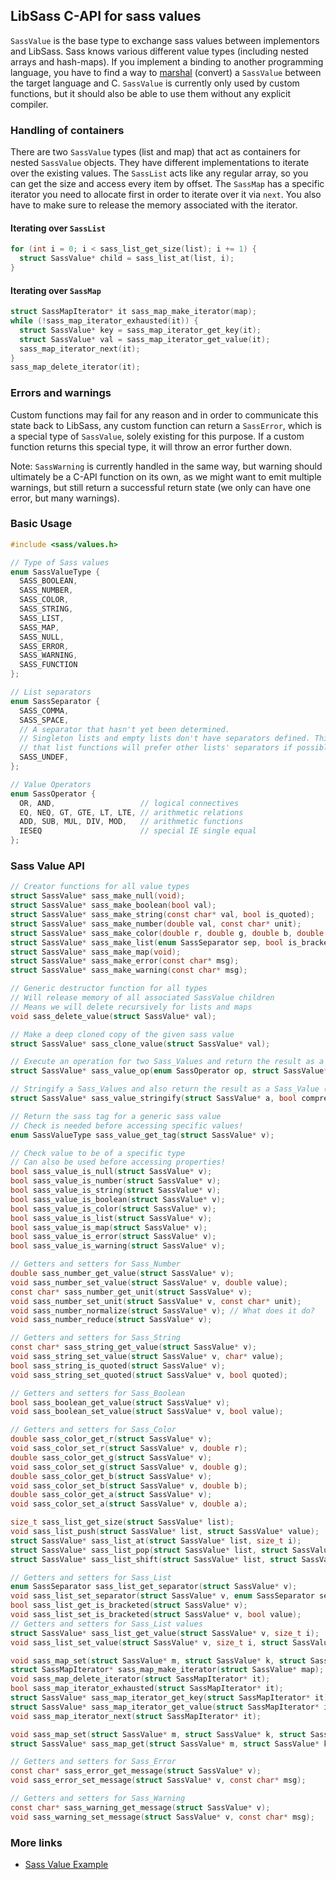 ## LibSass C-API for sass values

`SassValue` is the base type to exchange sass values between implementors and
LibSass. Sass knows various different value types (including nested arrays
and hash-maps). If you implement a binding to another programming language, you
have to find a way to [marshal][1] (convert) a `SassValue` between the target
language and C. `SassValue` is currently only used by custom functions, but
it should also be able to use them without any explicit compiler.

[1]: https://en.wikipedia.org/wiki/Marshalling_%28computer_science%29

### Handling of containers

There are two `SassValue` types (list and map) that act as containers for
nested `SassValue` objects. They have different implementations to iterate
over the existing values. The `SassList` acts like any regular array, so you
can get the size and access every item by offset. The `SassMap` has a specific
iterator you need to allocate first in order to iterate over it via `next`.
You also have to make sure to release the memory associated with the iterator.

#### Iterating over `SassList`

```C
for (int i = 0; i < sass_list_get_size(list); i += 1) {
  struct SassValue* child = sass_list_at(list, i);
}
```

#### Iterating over `SassMap`

```C
struct SassMapIterator* it sass_map_make_iterator(map);
while (!sass_map_iterator_exhausted(it)) {
  struct SassValue* key = sass_map_iterator_get_key(it);
  struct SassValue* val = sass_map_iterator_get_value(it);
  sass_map_iterator_next(it);
}
sass_map_delete_iterator(it);
```

### Errors and warnings

Custom functions may fail for any reason and in order to communicate this state
back to LibSass, any custom function can return a `SassError`, which is a special
type of `SassValue`, solely existing for this purpose. If a custom function returns
this special type, it will throw an error further down.

Note: `SassWarning` is currently handled in the same way, but warning should ultimately
be a C-API function on its own, as we might want to emit multiple warnings, but still
return a successful return state (we only can have one error, but many warnings).

### Basic Usage

```C
#include <sass/values.h>
```

```C
// Type of Sass values
enum SassValueType {
  SASS_BOOLEAN,
  SASS_NUMBER,
  SASS_COLOR,
  SASS_STRING,
  SASS_LIST,
  SASS_MAP,
  SASS_NULL,
  SASS_ERROR,
  SASS_WARNING,
  SASS_FUNCTION
};

// List separators
enum SassSeparator {
  SASS_COMMA,
  SASS_SPACE,
  // A separator that hasn't yet been determined.
  // Singleton lists and empty lists don't have separators defined. This means
  // that list functions will prefer other lists' separators if possible.
  SASS_UNDEF,
};

// Value Operators
enum SassOperator {
  OR, AND,                   // logical connectives
  EQ, NEQ, GT, GTE, LT, LTE, // arithmetic relations
  ADD, SUB, MUL, DIV, MOD,   // arithmetic functions
  IESEQ                      // special IE single equal
};
```

### Sass Value API

```C
// Creator functions for all value types
struct SassValue* sass_make_null(void);
struct SassValue* sass_make_boolean(bool val);
struct SassValue* sass_make_string(const char* val, bool is_quoted);
struct SassValue* sass_make_number(double val, const char* unit);
struct SassValue* sass_make_color(double r, double g, double b, double a);
struct SassValue* sass_make_list(enum SassSeparator sep, bool is_bracketed);
struct SassValue* sass_make_map(void);
struct SassValue* sass_make_error(const char* msg);
struct SassValue* sass_make_warning(const char* msg);

// Generic destructor function for all types
// Will release memory of all associated SassValue children
// Means we will delete recursively for lists and maps
void sass_delete_value(struct SassValue* val);

// Make a deep cloned copy of the given sass value
struct SassValue* sass_clone_value(struct SassValue* val);

// Execute an operation for two Sass_Values and return the result as a Sass_Value too
struct SassValue* sass_value_op(enum SassOperator op, struct SassValue* a, struct SassValue* b);

// Stringify a Sass_Values and also return the result as a Sass_Value (of type STRING)
struct SassValue* sass_value_stringify(struct SassValue* a, bool compressed, int precision);

// Return the sass tag for a generic sass value
// Check is needed before accessing specific values!
enum SassValueType sass_value_get_tag(struct SassValue* v);

// Check value to be of a specific type
// Can also be used before accessing properties!
bool sass_value_is_null(struct SassValue* v);
bool sass_value_is_number(struct SassValue* v);
bool sass_value_is_string(struct SassValue* v);
bool sass_value_is_boolean(struct SassValue* v);
bool sass_value_is_color(struct SassValue* v);
bool sass_value_is_list(struct SassValue* v);
bool sass_value_is_map(struct SassValue* v);
bool sass_value_is_error(struct SassValue* v);
bool sass_value_is_warning(struct SassValue* v);

// Getters and setters for Sass_Number
double sass_number_get_value(struct SassValue* v);
void sass_number_set_value(struct SassValue* v, double value);
const char* sass_number_get_unit(struct SassValue* v);
void sass_number_set_unit(struct SassValue* v, const char* unit);
void sass_number_normalize(struct SassValue* v); // What does it do?
void sass_number_reduce(struct SassValue* v);

// Getters and setters for Sass_String
const char* sass_string_get_value(struct SassValue* v);
void sass_string_set_value(struct SassValue* v, char* value);
bool sass_string_is_quoted(struct SassValue* v);
void sass_string_set_quoted(struct SassValue* v, bool quoted);

// Getters and setters for Sass_Boolean
bool sass_boolean_get_value(struct SassValue* v);
void sass_boolean_set_value(struct SassValue* v, bool value);

// Getters and setters for Sass_Color
double sass_color_get_r(struct SassValue* v);
void sass_color_set_r(struct SassValue* v, double r);
double sass_color_get_g(struct SassValue* v);
void sass_color_set_g(struct SassValue* v, double g);
double sass_color_get_b(struct SassValue* v);
void sass_color_set_b(struct SassValue* v, double b);
double sass_color_get_a(struct SassValue* v);
void sass_color_set_a(struct SassValue* v, double a);

size_t sass_list_get_size(struct SassValue* list);
void sass_list_push(struct SassValue* list, struct SassValue* value);
struct SassValue* sass_list_at(struct SassValue* list, size_t i);
struct SassValue* sass_list_pop(struct SassValue* list, struct SassValue* value);
struct SassValue* sass_list_shift(struct SassValue* list, struct SassValue* value);

// Getters and setters for Sass_List
enum SassSeparator sass_list_get_separator(struct SassValue* v);
void sass_list_set_separator(struct SassValue* v, enum SassSeparator separator);
bool sass_list_get_is_bracketed(struct SassValue* v);
void sass_list_set_is_bracketed(struct SassValue* v, bool value);
// Getters and setters for Sass_List values
struct SassValue* sass_list_get_value(struct SassValue* v, size_t i);
void sass_list_set_value(struct SassValue* v, size_t i, struct SassValue* value);

void sass_map_set(struct SassValue* m, struct SassValue* k, struct SassValue* v);
struct SassMapIterator* sass_map_make_iterator(struct SassValue* map);
void sass_map_delete_iterator(struct SassMapIterator* it);
bool sass_map_iterator_exhausted(struct SassMapIterator* it);
struct SassValue* sass_map_iterator_get_key(struct SassMapIterator* it);
struct SassValue* sass_map_iterator_get_value(struct SassMapIterator* it);
void sass_map_iterator_next(struct SassMapIterator* it);

void sass_map_set(struct SassValue* m, struct SassValue* k, struct SassValue* v);
struct SassValue* sass_map_get(struct SassValue* m, struct SassValue* k);

// Getters and setters for Sass_Error
const char* sass_error_get_message(struct SassValue* v);
void sass_error_set_message(struct SassValue* v, const char* msg);

// Getters and setters for Sass_Warning
const char* sass_warning_get_message(struct SassValue* v);
void sass_warning_set_message(struct SassValue* v, const char* msg);
```

### More links

- [Sass Value Example](api-value-example.md)

